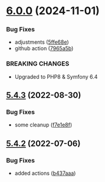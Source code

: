 # [6.0.0](https://github.com/netbull/SettingsBundle/compare/v5.4.3...v6.0.0) (2024-11-01)


### Bug Fixes

* adjustments ([5ffe68e](https://github.com/netbull/SettingsBundle/commit/5ffe68e29632d2ea5c4122dea507ce8fe9593e85))
* github action ([7965a5b](https://github.com/netbull/SettingsBundle/commit/7965a5b425574fa301b0cd9ca5df6ad91ee0157a))


### BREAKING CHANGES

* Upgraded to PHP8 & Symfony 6.4

## [5.4.3](https://github.com/netbull/SettingsBundle/compare/v5.4.2...v5.4.3) (2022-08-30)


### Bug Fixes

* some cleanup ([f7e1e8f](https://github.com/netbull/SettingsBundle/commit/f7e1e8fc96e71c158cf4a8c17e3d301b8f4c8a11))

## [5.4.2](https://github.com/netbull/SettingsBundle/compare/v5.4.1...v5.4.2) (2022-07-06)


### Bug Fixes

* added actions ([b437aaa](https://github.com/netbull/SettingsBundle/commit/b437aaa2ff99c14aacae91b5531bc61ee452d471))
